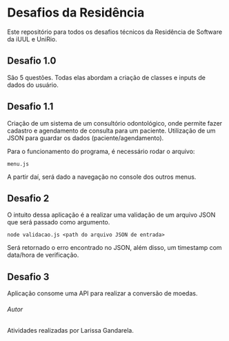 # Desafios da Residência

Este repositório para todos os desafios técnicos da Residência de Software da iUUL e UniRio. 

## Desafio 1.0

São 5 questões. Todas elas abordam a criação de classes e inputs de dados do usuário. 

## Desafio 1.1

Criação de um sistema de um consultório odontológico, onde permite fazer cadastro e agendamento de consulta para um paciente. Utilização de um JSON para guardar os dados (paciente/agendamento).

Para o funcionamento do programa, é necessário rodar o arquivo:

```
menu.js
```

A partir daí, será dado a navegação no console dos outros menus. 

## Desafio 2

O intuito dessa aplicação é a realizar uma validação de um arquivo JSON que será passado como argumento. 

```
node validacao.js <path do arquivo JSON de entrada>
```

Será retornado o erro encontrado no JSON, além disso, um timestamp com data/hora de verificação.

## Desafio 3

Aplicação consome uma API <ExchangeRate-API> para realizar a conversão de moedas. 

###### Autor

Atividades realizadas por Larissa Gandarela.
